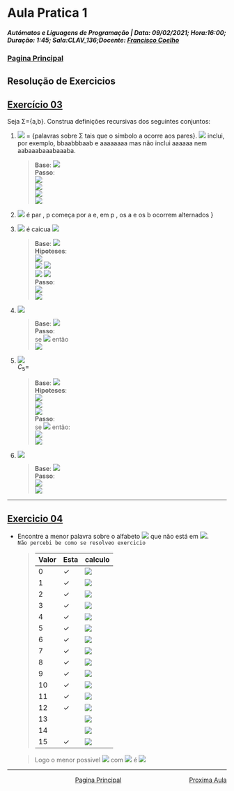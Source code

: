 # Aula Pratica 1  
##### *Autómatos e Liguagens de Programação* | **Data:** 09/02/2021; **Hora**:16:00; **Duração**: 1:45; **Sala**:CLAV_136;**Docente**: [Francisco Coelho](../../#docentes)  
### [Pagina Principal](../../)
## Resolução de Exercicios
## [Exercício 03](https://home.uevora.pt/~fc/alp/01-palavras_linguagens_expressoes_regulares/01.90-exercicios.html#exerc%C3%ADcio-03)  
Seja Σ={a,b}. Construa definições recursivas dos seguintes conjuntos:

1. <img src="https://render.githubusercontent.com/render/math?math=\large\C_1"> = {palavras sobre Σ tais que o símbolo a ocorre aos pares}. <img src="https://render.githubusercontent.com/render/math?math=\large\C_1"> inclui, por exemplo, bbaabbbaab e aaaaaaaa mas não inclui aaaaaa nem aabaaabaaabaaaba.  
    > **Base**: <img src="https://render.githubusercontent.com/render/math?math=\large\aa"><br>
    **Passo**:  
    <img src="https://render.githubusercontent.com/render/math?math=\large\aap\in C_1"><br>
    <img src="https://render.githubusercontent.com/render/math?math=\large\paa\in C_1"><br>
    <img src="https://render.githubusercontent.com/render/math?math=\large\bp\in C_1"><br>
    <img src="https://render.githubusercontent.com/render/math?math=\large\pb\in C_1"><br>

 
2. <img src="https://render.githubusercontent.com/render/math?math=\large\C_2 = p \in \Sigma^* : |p|"> é par , p começa por a e, em p , os a e os b ocorrem alternados }
    > 
3.  <img src="https://render.githubusercontent.com/render/math?math=\large\C_3 =\{p \in \Sigma^* "> é caicua  <img src="https://render.githubusercontent.com/render/math?math=\large\ \}"><br>  
    > **Base**: <img src="https://render.githubusercontent.com/render/math?math=\large\a, b"><br>
     **Hipoteses**:  
    <img src="https://render.githubusercontent.com/render/math?math=\color{green}\large\a, b"><br>
    <img src="https://render.githubusercontent.com/render/math?math=\color{green}\large\aa, bb,"> <img src="https://render.githubusercontent.com/render/math?math=\color{red}\large\ab, ba"><br>
    <img src="https://render.githubusercontent.com/render/math?math=\color{green}\large\aaa, bbb,aba,bab,"> <img src="https://render.githubusercontent.com/render/math?math=\color{red}\large\abb, baa,bba,aab"><br>
     **Passo**:  
     <img src="https://render.githubusercontent.com/render/math?math=\large\apa\in C_3"><br>
     <img src="https://render.githubusercontent.com/render/math?math=\large\bpb\in C_3"><br>  
4. <img src="https://render.githubusercontent.com/render/math?math=\large\c_4=\{a^nb^n\in \Sigma^* : n>0\}"><br> 
    >    **Base**: <img src="https://render.githubusercontent.com/render/math?math=\large\ab"><br>
    **Passo**:  
    se <img src="https://render.githubusercontent.com/render/math?math=\large\p\in C_4"> então<br>
    <img src="https://render.githubusercontent.com/render/math?math=\large\apb\in C_4"><br>
5. <img src="https://render.githubusercontent.com/render/math?math=\large\C_5 =\{a^ib^j\in \Sigma^* : 0\le i\le j \}"><br>$C_5$=
    >    **Base**: <img src="https://render.githubusercontent.com/render/math?math=\large\a, b"><br>
    >    **Hipoteses**:   
    > <img src="https://render.githubusercontent.com/render/math?math=\large\bb"><br>
    > <img src="https://render.githubusercontent.com/render/math?math=\large\abb"><br>
    > <img src="https://render.githubusercontent.com/render/math?math=\large\abbb"><br>
    >   **Passo**:  
     se <img src="https://render.githubusercontent.com/render/math?math=\large\p\in C_5"> então:<br>
    <img src="https://render.githubusercontent.com/render/math?math=\large\pb\in C_5"><br>
    <img src="https://render.githubusercontent.com/render/math?math=\large\apb\in C_5"><br>
6. <img src="https://render.githubusercontent.com/render/math?math=\large\c_6=\{p\in\Sigma^*:|p|_a=|P|_b\}"><br>  
    > **Base**: <img src="https://render.githubusercontent.com/render/math?math=\large\a, b"><br>
    **Passo**:  
    <img src="https://render.githubusercontent.com/render/math?math=\large\apb\in C_6"><br>
    <img src="https://render.githubusercontent.com/render/math?math=\large\bpa\in C_6"><br>
  
---
## [Exercicio 04](https://home.uevora.pt/~fc/alp/01-palavras_linguagens_expressoes_regulares/01.90-exercicios.html#exerc%C3%ADcio-04)  

- Encontre a menor palavra sobre o alfabeto <img src="https://render.githubusercontent.com/render/math?math=\Sigma =\{0\}"> que não está em <img src="https://render.githubusercontent.com/render/math?math=\{\lambda,0,0^2,0^5\}^3">.  
    `Não percebi be como se resolveo exercicio`


    >|Valor|Esta|calculo|
    >|-----|----|-------|
    >|0    |✓ |![][0]|
    >|1    |✓ |![][1]|
    >|2    |✓ |![][2]|
    >|3    |✓ |![][3]|
    >|4    |✓ |![][4]|
    >|5    |✓ |![][5]|
    >|6    |✓ |![][6]|
    >|7    |✓ |![][7]|
    >|8    |✓ |![][8]|
    >|9    |✓ |![][9]|
    >|10   |✓ |![][10]|
    >|11   |✓ |![][11]|
    >|12   |✓ |![][12]|
    >|13   |  |![][13]|
    >|14   |  |![][14]|
    >|15   |✓ |![][15]| 

    > Logo o menor possivel <img src="https://render.githubusercontent.com/render/math?math=\{\lambda,0,0^2,0^5\}^3"> com <img src="https://render.githubusercontent.com/render/math?math=\Sigma =\{0\}">
    é <img src="https://render.githubusercontent.com/render/math?math=0^{13}">  
    
---  

[0]:  https://render.githubusercontent.com/render/math?math=0
[1]:  https://render.githubusercontent.com/render/math?math=0
[2]:  https://render.githubusercontent.com/render/math?math=0^2
[3]:  https://render.githubusercontent.com/render/math?math=0^2+0=0^3
[4]:  https://render.githubusercontent.com/render/math?math=0^2+0^2=0^4
[5]:  https://render.githubusercontent.com/render/math?math=0^5
[6]:  https://render.githubusercontent.com/render/math?math={0^2}+0^3=0^6
[7]:  https://render.githubusercontent.com/render/math?math=0^5+0^2=0^7
[8]:  https://render.githubusercontent.com/render/math?math=0^5+0^3=0^8
[9]:  https://render.githubusercontent.com/render/math?math=0^5+0^2+0^2=0^{5+2+2}=0^9
[10]: https://render.githubusercontent.com/render/math?math={0^5}^2=0^{2*5}=0^{10}
[11]: https://render.githubusercontent.com/render/math?math=0^5+0^2+0^2+0^2=0^{11}
[12]: https://render.githubusercontent.com/render/math?math=0^5+0^5+0^2=0^{12}
[13]: https://render.githubusercontent.com/render/math?math=0
[14]: https://render.githubusercontent.com/render/math?math=0
[15]: https://render.githubusercontent.com/render/math?math={0^5}^3=0^{5*3}=0^{15}  

<div id="nav">

<span> <a href="../../" >Pagina Principal</a></span>
<span class="right" ><a href="../aula2" >Proxima Aula</a></span>
</div>

<style>
#nav{
    position: inline-block;
    align-items: center;
    text-align: center;
    
}
.left{
    float: left;
}
.center{
    text-align=center;
}
.right{
    float: right;
}
.red{
    color: red;
}
.markdown-body blockquote {
    background: white;
    padding: 0 1em;
    padding: 0 1em;
    color: #000000;
    border-left: 0.25em solid #007fff;
    }   
 </style>
